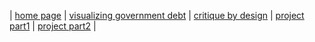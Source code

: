 | [home page](https://lasariial.github.io/DataVizByLaura/) | [visualizing government debt](GeneralGovernmentDebt.md) | [critique by design](CritiqueDesignRedesign.md) | [project part1](FinalProject_P1.md) | [project part2](FinalProject_P2.md) |
